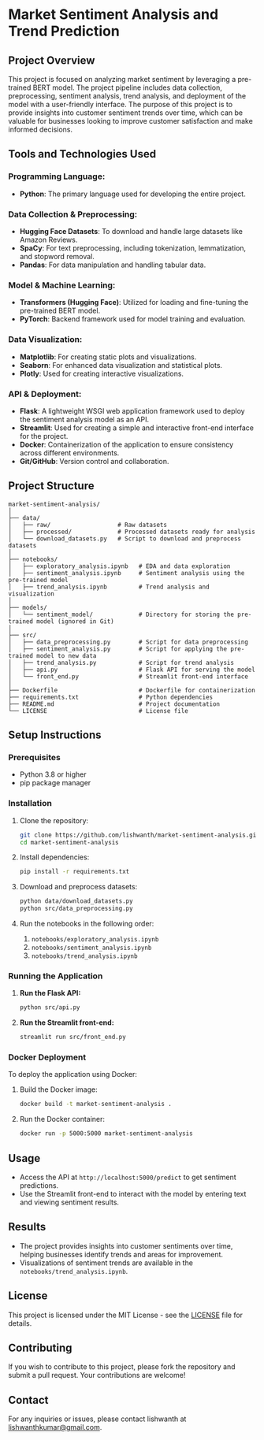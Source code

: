 
# Market Sentiment Analysis and Trend Prediction

## Project Overview

This project is focused on analyzing market sentiment by leveraging a pre-trained BERT model. The project pipeline includes data collection, preprocessing, sentiment analysis, trend analysis, and deployment of the model with a user-friendly interface. The purpose of this project is to provide insights into customer sentiment trends over time, which can be valuable for businesses looking to improve customer satisfaction and make informed decisions.

## Tools and Technologies Used

### Programming Language:
- **Python**: The primary language used for developing the entire project.

### Data Collection & Preprocessing:
- **Hugging Face Datasets**: To download and handle large datasets like Amazon Reviews.
- **SpaCy**: For text preprocessing, including tokenization, lemmatization, and stopword removal.
- **Pandas**: For data manipulation and handling tabular data.

### Model & Machine Learning:
- **Transformers (Hugging Face)**: Utilized for loading and fine-tuning the pre-trained BERT model.
- **PyTorch**: Backend framework used for model training and evaluation.

### Data Visualization:
- **Matplotlib**: For creating static plots and visualizations.
- **Seaborn**: For enhanced data visualization and statistical plots.
- **Plotly**: Used for creating interactive visualizations.

### API & Deployment:
- **Flask**: A lightweight WSGI web application framework used to deploy the sentiment analysis model as an API.
- **Streamlit**: Used for creating a simple and interactive front-end interface for the project.
- **Docker**: Containerization of the application to ensure consistency across different environments.
- **Git/GitHub**: Version control and collaboration.

## Project Structure

```
market-sentiment-analysis/
│
├── data/
│   ├── raw/                   # Raw datasets
│   ├── processed/             # Processed datasets ready for analysis
│   └── download_datasets.py   # Script to download and preprocess datasets
│
├── notebooks/
│   ├── exploratory_analysis.ipynb   # EDA and data exploration
│   ├── sentiment_analysis.ipynb     # Sentiment analysis using the pre-trained model
│   ├── trend_analysis.ipynb         # Trend analysis and visualization
│
├── models/
│   └── sentiment_model/             # Directory for storing the pre-trained model (ignored in Git)
│
├── src/
│   ├── data_preprocessing.py        # Script for data preprocessing
│   ├── sentiment_analysis.py        # Script for applying the pre-trained model to new data
│   ├── trend_analysis.py            # Script for trend analysis
│   ├── api.py                       # Flask API for serving the model
│   └── front_end.py                 # Streamlit front-end interface
│
├── Dockerfile                       # Dockerfile for containerization
├── requirements.txt                 # Python dependencies
├── README.md                        # Project documentation
└── LICENSE                          # License file
```

## Setup Instructions

### Prerequisites

- Python 3.8 or higher
- pip package manager

### Installation

1. Clone the repository:
    ```bash
    git clone https://github.com/lishwanth/market-sentiment-analysis.git
    cd market-sentiment-analysis
    ```

2. Install dependencies:
    ```bash
    pip install -r requirements.txt
    ```

3. Download and preprocess datasets:
    ```bash
    python data/download_datasets.py
    python src/data_preprocessing.py
    ```

4. Run the notebooks in the following order:
    1. `notebooks/exploratory_analysis.ipynb`
    2. `notebooks/sentiment_analysis.ipynb`
    3. `notebooks/trend_analysis.ipynb`

### Running the Application

1. **Run the Flask API:**
    ```bash
    python src/api.py
    ```

2. **Run the Streamlit front-end:**
    ```bash
    streamlit run src/front_end.py
    ```

### Docker Deployment

To deploy the application using Docker:

1. Build the Docker image:
    ```bash
    docker build -t market-sentiment-analysis .
    ```

2. Run the Docker container:
    ```bash
    docker run -p 5000:5000 market-sentiment-analysis
    ```

## Usage

- Access the API at `http://localhost:5000/predict` to get sentiment predictions.
- Use the Streamlit front-end to interact with the model by entering text and viewing sentiment results.

## Results

- The project provides insights into customer sentiments over time, helping businesses identify trends and areas for improvement.
- Visualizations of sentiment trends are available in the `notebooks/trend_analysis.ipynb`.

## License

This project is licensed under the MIT License - see the [LICENSE](LICENSE) file for details.

## Contributing

If you wish to contribute to this project, please fork the repository and submit a pull request. Your contributions are welcome!

## Contact

For any inquiries or issues, please contact lishwanth at lishwanthkumar@gmail.com.

